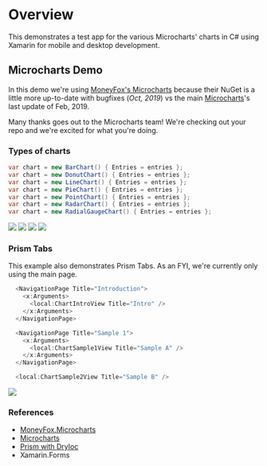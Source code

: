 # Overview
This demonstrates a test app for the various Microcharts' charts in C# using Xamarin for mobile and desktop development.

## Microcharts Demo
In this demo we're using [MoneyFox's Microcharts](https://github.com/MoneyFox/Microcharts) because their NuGet is a little more up-to-date with bugfixes (*Oct, 2019*) vs the main [Microcharts](https://github.com/dotnet-ad/Microcharts)'s last update of Feb, 2019.

Many thanks goes out to the Microcharts team! We're checking out your repo and we're excited for what you're doing.

### Types of charts

```csharp
var chart = new BarChart() { Entries = entries };
var chart = new DonutChart() { Entries = entries };
var chart = new LineChart() { Entries = entries };
var chart = new PieChart() { Entries = entries };
var chart = new PointChart() { Entries = entries };
var chart = new RadarChart() { Entries = entries };
var chart = new RadialGaugeChart() { Entries = entries };
```

![](Docs/Microchart-Bar-Donut.png)
![](Docs/Microchart-Line-Pie.png)
![](Docs/Microchart-Point-Radar.png)
![](Docs/Microchart-RadialGauge.png)

### Prism Tabs
This example also demonstrates Prism Tabs. As an FYI, we're currently only using the main page.

```csharp
  <NavigationPage Title="Introduction">
    <x:Arguments>
      <local:ChartIntroView Title="Intro" />
    </x:Arguments>
  </NavigationPage>

  <NavigationPage Title="Sample 1">
    <x:Arguments>
      <local:ChartSample1View Title="Sample A" />
    </x:Arguments>
  </NavigationPage>

  <local:ChartSample2View Title="Sample B" />
```

![](Docs/Prism-TabbedPage-Snip.png)


### References
* [MoneyFox.Microcharts](https://github.com/MoneyFox/Microcharts)
* [Microcharts](https://github.com/dotnet-ad/Microcharts)
* [Prism with DryIoc](https://github.com/PrismLibrary/Prism)
* Xamarin.Forms
